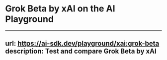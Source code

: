 # Grok Beta by xAI on the AI Playground


---
url: https://ai-sdk.dev/playground/xai:grok-beta
description: Test and compare Grok Beta by xAI
---
